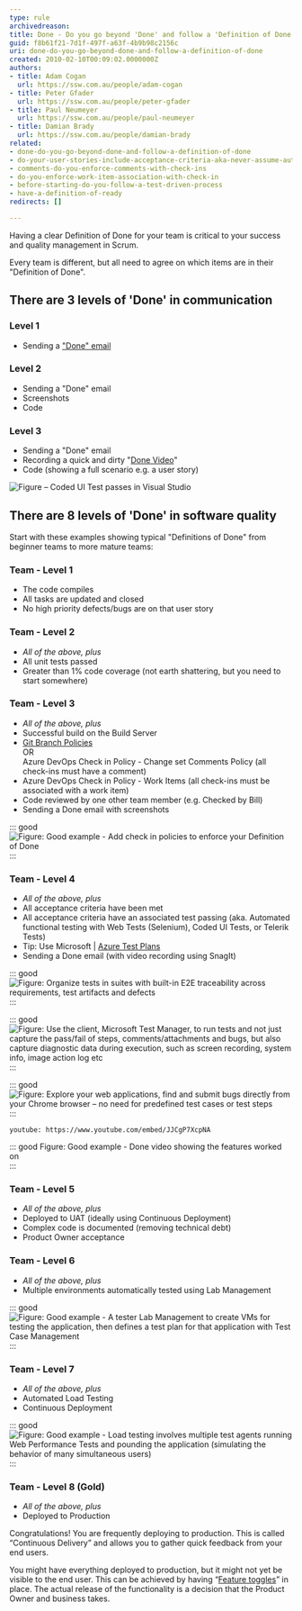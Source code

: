 ```yaml
---
type: rule
archivedreason: 
title: Done - Do you go beyond 'Done' and follow a 'Definition of Done'?
guid: f8b61f21-7d1f-497f-a63f-4b9b98c2156c
uri: done-do-you-go-beyond-done-and-follow-a-definition-of-done
created: 2010-02-10T00:09:02.0000000Z
authors:
- title: Adam Cogan
  url: https://ssw.com.au/people/adam-cogan
- title: Peter Gfader
  url: https://ssw.com.au/people/peter-gfader
- title: Paul Neumeyer
  url: https://ssw.com.au/people/paul-neumeyer
- title: Damian Brady
  url: https://ssw.com.au/people/damian-brady
related: 
- done-do-you-go-beyond-done-and-follow-a-definition-of-done
- do-your-user-stories-include-acceptance-criteria-aka-never-assume-automatic-gold-plating
- comments-do-you-enforce-comments-with-check-ins
- do-you-enforce-work-item-association-with-check-in
- before-starting-do-you-follow-a-test-driven-process
- have-a-definition-of-ready
redirects: []

---
```


Having a clear Definition of Done for your team is critical to your success and quality management in Scrum.

Every team is different, but all need to agree on which items are in their "Definition of Done".  

<!--endintro-->

## There are 3 levels of 'Done' in communication

### Level 1

* Sending a ["Done" email](/dones-do-you-reply-done-and-delete-the-original-email)

### Level 2

* Sending a "Done" email
* Screenshots
* Code

### Level 3

* Sending a "Done" email
* Recording a quick and dirty "[Done Video](/record-a-quick-and-dirty-done-video)"
* Code (showing a full scenario e.g. a user story)

![Figure – Coded UI Test passes in Visual Studio](level-3-done.jpg)

## There are 8 levels of 'Done' in software quality

Start with these examples showing typical "Definitions of Done" from beginner teams to more mature teams:

### Team - Level 1

* The code compiles
* All tasks are updated and closed
* No high priority defects/bugs are on that user story

### Team - Level 2

* *All of the above, plus*
* All unit tests passed
* Greater than 1% code coverage (not earth shattering, but you need to start somewhere)

### Team - Level 3

* *All of the above, plus*
* Successful build on the Build Server
* [Git Branch Policies](/protect-your-master-branch)   
  OR   
  Azure DevOps Check in Policy - Change set Comments Policy (all check-ins must have a comment)
* Azure DevOps Check in Policy - Work Items (all check-ins must be associated with a work item)
* Code reviewed by one other team member (e.g. Checked by Bill)
* Sending a Done email with screenshots

::: good  
![Figure: Good example - Add check in policies to enforce your Definition of Done](CheckinPolicy.jpg)  
:::

### Team - Level 4

* *All of the above, plus*
* All acceptance criteria have been met
* All acceptance criteria have an associated test passing (aka. Automated functional testing with Web Tests (Selenium), Coded UI Tests, or Telerik Tests)
* Tip: Use Microsoft | [Azure Test Plans](https://docs.microsoft.com/en-us/azure/devops/organizations/billing/buy-access-tfs-test-hub?view=azure-devops-2020#buy-monthly-access-to-azure-test-plans)
* Sending a Done email (with video recording using SnagIt)

::: good  
![Figure: Organize tests in suites with built-in E2E traceability across requirements, test artifacts and defects](TestPlanning-1.png)  
:::

::: good  
![Figure: Use the client, Microsoft Test Manager, to run tests and not just capture the pass/fail of steps, comments/attachments and bugs, but also capture diagnostic data during execution, such as screen recording, system info, image action log etc](MTR-2.png)  
:::

::: good  
![Figure: Explore your web applications, find and submit bugs directly from your Chrome browser – no need for predefined test cases or test steps](XT-3.png)  
:::

`youtube: https://www.youtube.com/embed/JJCgP7XcpNA`
 
::: good
Figure: Good example - Done video showing the features worked on  
:::

### Team - Level 5

* *All of the above, plus*
* Deployed to UAT (ideally using Continuous Deployment)
* Complex code is documented (removing technical debt)
* Product Owner acceptance

### Team - Level 6

* *All of the above, plus*
* Multiple environments automatically tested using Lab Management

::: good  
![Figure: Good example - A tester Lab Management to create VMs for testing the application, then defines a test plan for that application with Test Case Management](LabManagement.jpg)  
:::

### Team - Level 7

* *All of the above, plus*
* Automated Load Testing
* Continuous Deployment

::: good  
![Figure: Good example - Load testing involves multiple test agents running Web Performance Tests and pounding the application (simulating the behavior of many simultaneous users)](LoadTesting.jpg)  
:::

### Team - Level 8 (Gold)

* *All of the above, plus*
* Deployed to Production

Congratulations! You are frequently deploying to production. This is called “Continuous Delivery” and allows you to gather quick feedback from your end users.

You might have everything deployed to production, but it might not yet be visible to the end user. This can be achieved by having “[Feature toggles](https://martinfowler.com/bliki/FeatureToggle.html)” in place. The actual release of the functionality is a decision that the Product Owner and business takes.
